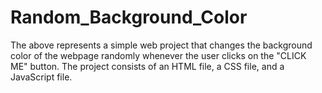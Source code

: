 # Random_Background_Color
The above represents a simple web project that changes the background color of the webpage randomly whenever the user clicks on the "CLICK ME" button. The project consists of an HTML file, a CSS file, and a JavaScript file.
